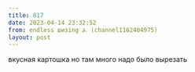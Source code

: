 ```yaml
---
title: 817
date: 2023-04-14 23:32:52
from: endless шизing ⍼ (channel1162404975)
layout: post
---
```


вкусная картошка но там много надо было вырезать
